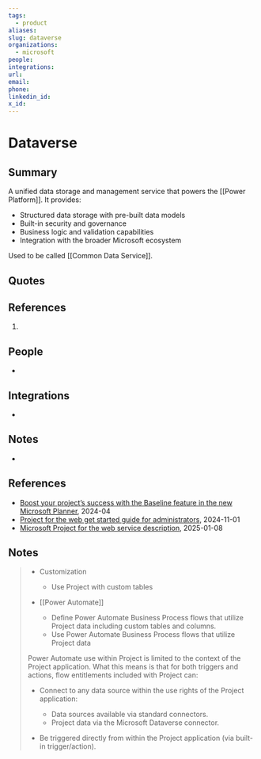 ```yaml
---
tags:
  - product
aliases: 
slug: dataverse
organizations:
  - microsoft
people: 
integrations: 
url: 
email: 
phone: 
linkedin_id: 
x_id:
---
```


# Dataverse

## Summary

A unified data storage and management service that powers the [[Power Platform]]. It provides:
- Structured data storage with pre-built data models
- Built-in security and governance
- Business logic and validation capabilities
- Integration with the broader Microsoft ecosystem

Used to be called [[Common Data Service]].
## Quotes


## References

1. 

## People

- 

## Integrations

- 

## Notes

- 
## References

- [Boost your project’s success with the Baseline feature in the new Microsoft Planner](https://techcommunity.microsoft.com/blog/projectblog/boost-your-project%E2%80%99s-success-with-the-baseline-feature-in-the-new-microsoft-plan/4031865), 2024-04
- [Project for the web get started guide for administrators](https://learn.microsoft.com/en-us/project-for-the-web/project-for-the-web-get-started-guide-for-admins), 2024-11-01
- [Microsoft Project for the web service description](https://learn.microsoft.com/en-us/office365/servicedescriptions/project-online-service-description/project-web-service-description),  2025-01-08
## Notes

> - Customization
> 	-  Use Project with custom tables
> 
> - [[Power Automate]]
> 	- Define Power Automate Business Process flows that utilize Project data including custom tables and columns.
> 	- Use Power Automate Business Process flows that utilize Project data
> 
>  Power Automate use within Project is limited to the context of the Project application. What this means is that for both triggers and actions, flow entitlements included with Project can:
>  
> - Connect to any data source within the use rights of the Project application:
> 	- Data sources available via standard connectors.
> 	- Project data via the Microsoft Dataverse connector.
> 
> - Be triggered directly from within the Project application (via built-in trigger/action).

